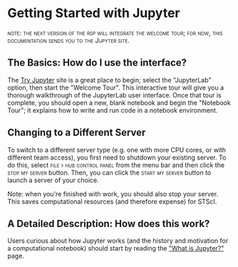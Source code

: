 # Getting Started with Jupyter

<span style="font-variant:small-caps;">note: the next version of the rsp will integrate the welcome tour; for now, this documentation sends you to the Jupyter site.</span>

## The Basics: How do I use the interface?
The [Try Jupyter](https://try.jupyter.org) site is a great place to begin; select the "JupyterLab" option, then start the "Welcome Tour". This interactive tour will give you a thorough walkthrough of the JupyterLab user interface. Once that tour is complete, you should open a new, blank notebook and begin the "Notebook Tour"; it explains how to write and run code in a notebook environment.

## Changing to a Different Server
To switch to a different server type (e.g. one with more CPU cores, or with different team access), you first need to shutdown your existing server. To do this, select <span style="font-variant:small-caps;">file › hub control panel</span> from the menu bar and then click the <span style="font-variant:small-caps;">stop my server</span> button. Then, you can click the <span style="font-variant:small-caps;">start my server</span> button to launch a server of your choice.

Note: when you're finished with work, you should also stop your server. This saves computational resources (and therefore expense) for STScI.


## A Detailed Description: How does this work?
Users curious about how Jupyter works (and the history and motivation for a computational notebook) should start by reading the ["What is Jupyter?"](https://docs.jupyter.org/en/latest/what_is_jupyter.html) page.